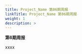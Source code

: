 ```yaml
---
title: Project_Name 第06期周报
linkTitle: Project_Name 第06期周报
weight: 1
description: >
---
```

**第6期周报**

xxxx
